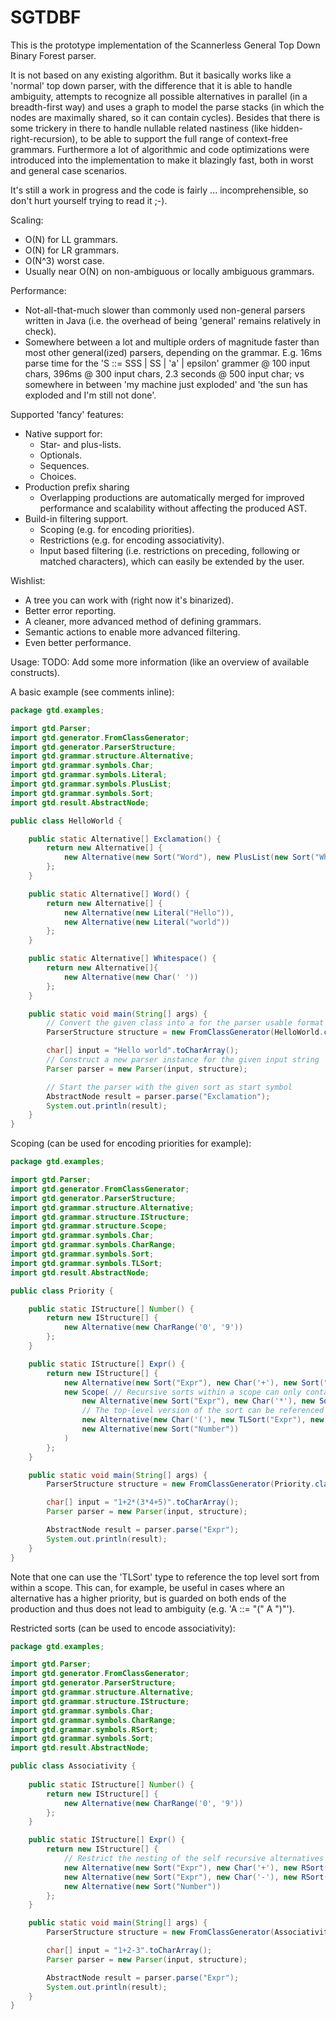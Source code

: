 SGTDBF
======

This is the prototype implementation of the Scannerless General Top Down Binary Forest parser.


It is not based on any existing algorithm. But it basically works like a 'normal' top down parser, with the difference that it is able to handle ambiguity, attempts to recognize all possible alternatives in parallel (in a breadth-first way) and uses a graph to model the parse stacks (in which the nodes are maximally shared, so it can contain cycles). Besides that there is some trickery in there to handle nullable related nastiness (like hidden-right-recursion), to be able to support the full range of context-free grammars. Furthermore a lot of algorithmic and code optimizations were introduced into the implementation to make it blazingly fast, both in worst and general case scenarios.


It's still a work in progress and the code is fairly ... incomprehensible, so don't hurt yourself trying to read it ;-).


Scaling:
* O(N) for LL grammars.
* O(N) for LR grammars.
* O(N^3) worst case.
* Usually near O(N) on non-ambiguous or locally ambiguous grammars.


Performance:
* Not-all-that-much slower than commonly used non-general parsers written in Java (i.e. the overhead of being 'general' remains relatively in check).
* Somewhere between a lot and multiple orders of magnitude faster than most other general(ized) parsers, depending on the grammar. E.g. 16ms parse time for the 'S ::= SSS | SS | 'a' | epsilon' grammer @ 100 input chars, 396ms @ 300 input chars, 2.3 seconds @ 500 input char; vs somewhere in between 'my machine just exploded' and 'the sun has exploded and I'm still not done'.


Supported 'fancy' features:
* Native support for:
  * Star- and plus-lists.
  * Optionals.
  * Sequences.
  * Choices.
* Production prefix sharing
  * Overlapping productions are automatically merged for improved performance and scalability without affecting the produced AST.
* Build-in filtering support.
  * Scoping (e.g. for encoding priorities).
  * Restrictions (e.g. for encoding associativity).
  * Input based filtering (i.e. restrictions on preceding, following or matched characters), which can easily be extended by the user.


Wishlist:
  * A tree you can work with (right now it's binarized).
  * Better error reporting.
  * A cleaner, more advanced method of defining grammars.
  * Semantic actions to enable more advanced filtering.
  * Even better performance.


Usage:
TODO: Add some more information (like an overview of available constructs).

A basic example (see comments inline):
```java
package gtd.examples;

import gtd.Parser;
import gtd.generator.FromClassGenerator;
import gtd.generator.ParserStructure;
import gtd.grammar.structure.Alternative;
import gtd.grammar.symbols.Char;
import gtd.grammar.symbols.Literal;
import gtd.grammar.symbols.PlusList;
import gtd.grammar.symbols.Sort;
import gtd.result.AbstractNode;

public class HelloWorld {

	public static Alternative[] Exclamation() {
		return new Alternative[] {
			new Alternative(new Sort("Word"), new PlusList(new Sort("Whitespace")), new Sort("Word"))
		};
	}

	public static Alternative[] Word() {
		return new Alternative[] {
			new Alternative(new Literal("Hello")),
			new Alternative(new Literal("world"))
		};
	}

	public static Alternative[] Whitespace() {
		return new Alternative[]{
			new Alternative(new Char(' '))
		};
	}

	public static void main(String[] args) {
		// Convert the given class into a for the parser usable format (this structure is reusable)
		ParserStructure structure = new FromClassGenerator(HelloWorld.class).generate();

		char[] input = "Hello world".toCharArray();
		// Construct a new parser instance for the given input string
		Parser parser = new Parser(input, structure);

		// Start the parser with the given sort as start symbol
		AbstractNode result = parser.parse("Exclamation");
		System.out.println(result);
	}
}
```

Scoping (can be used for encoding priorities for example):
```java
package gtd.examples;

import gtd.Parser;
import gtd.generator.FromClassGenerator;
import gtd.generator.ParserStructure;
import gtd.grammar.structure.Alternative;
import gtd.grammar.structure.IStructure;
import gtd.grammar.structure.Scope;
import gtd.grammar.symbols.Char;
import gtd.grammar.symbols.CharRange;
import gtd.grammar.symbols.Sort;
import gtd.grammar.symbols.TLSort;
import gtd.result.AbstractNode;

public class Priority {

	public static IStructure[] Number() {
		return new IStructure[] {
			new Alternative(new CharRange('0', '9'))
		};
	}

	public static IStructure[] Expr() {
		return new IStructure[] {
			new Alternative(new Sort("Expr"), new Char('+'), new Sort("Expr")),
			new Scope( // Recursive sorts within a scope can only contain alternatives from within that scope and scopes below it in the hierarchy
				new Alternative(new Sort("Expr"), new Char('*'), new Sort("Expr")),
				// The top-level version of the sort can be referenced from within a scope using TLSorts instead of 'normal' ones
				new Alternative(new Char('('), new TLSort("Expr"), new Char(')')),
				new Alternative(new Sort("Number"))
			)
		};
	}

	public static void main(String[] args) {
		ParserStructure structure = new FromClassGenerator(Priority.class).generate();

		char[] input = "1+2*(3*4+5)".toCharArray();
		Parser parser = new Parser(input, structure);

		AbstractNode result = parser.parse("Expr");
		System.out.println(result);
	}
}

```
Note that one can use the 'TLSort' type to reference the top level sort from within a scope. This can, for example, be useful in cases where an alternative has a higher priority, but is guarded on both ends of the production and thus does not lead to ambiguity (e.g. 'A ::= "(" A ")"').

Restricted sorts (can be used to encode associativity):
```java
package gtd.examples;

import gtd.Parser;
import gtd.generator.FromClassGenerator;
import gtd.generator.ParserStructure;
import gtd.grammar.structure.Alternative;
import gtd.grammar.structure.IStructure;
import gtd.grammar.symbols.Char;
import gtd.grammar.symbols.CharRange;
import gtd.grammar.symbols.RSort;
import gtd.grammar.symbols.Sort;
import gtd.result.AbstractNode;

public class Associativity {
	
	public static IStructure[] Number() {
		return new IStructure[] {
			new Alternative(new CharRange('0', '9'))
		};
	}

	public static IStructure[] Expr() {
		return new IStructure[] {
			// Restrict the nesting of the self recursive alternatives of this sort on the right side
			new Alternative(new Sort("Expr"), new Char('+'), new RSort("Expr")),
			new Alternative(new Sort("Expr"), new Char('-'), new RSort("Expr")),
			new Alternative(new Sort("Number"))
		};
	}

	public static void main(String[] args) {
		ParserStructure structure = new FromClassGenerator(Associativity.class).generate();

		char[] input = "1+2-3".toCharArray();
		Parser parser = new Parser(input, structure);

		AbstractNode result = parser.parse("Expr");
		System.out.println(result);
	}
}
```

